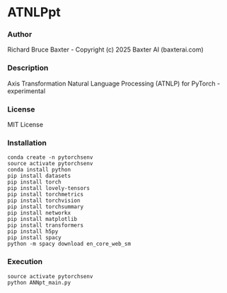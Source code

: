 # ATNLPpt

### Author

Richard Bruce Baxter - Copyright (c) 2025 Baxter AI (baxterai.com)

### Description

Axis Transformation Natural Language Processing (ATNLP) for PyTorch - experimental

### License

MIT License

### Installation
```
conda create -n pytorchsenv
source activate pytorchsenv
conda install python
pip install datasets
pip install torch
pip install lovely-tensors
pip install torchmetrics
pip install torchvision
pip install torchsummary
pip install networkx
pip install matplotlib
pip install transformers
pip install h5py
pip install spacy
python -m spacy download en_core_web_sm
```

### Execution
```
source activate pytorchsenv
python ANNpt_main.py
```
